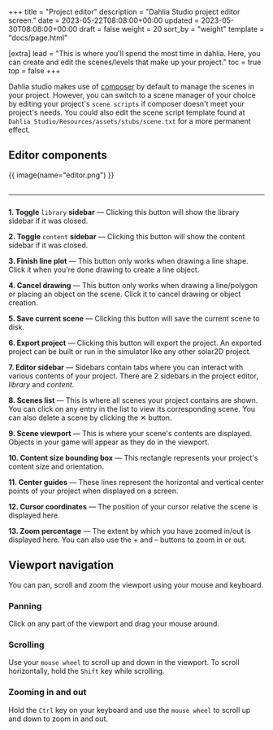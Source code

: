 +++
title = "Project editor"
description = "Dahlia Studio project editor screen."
date = 2023-05-22T08:08:00+00:00
updated = 2023-05-30T08:08:00+00:00
draft = false
weight = 20
sort_by = "weight"
template = "docs/page.html"

[extra]
lead = "This is where you'll spend the most time in dahlia. Here, you can create and edit the scenes/levels that make up your project."
toc = true
top = false
+++

Dahlia studio makes use of <a href="https://docs.coronalabs.com/api/library/composer" target="_blank">composer</a> by default to manage the scenes in your project. However, you can switch to a scene manager of your choice by editing your project's `scene scripts` if composer doesn't meet your project's needs. You could also edit the scene script template found at `Dahlia Studio/Resources/assets/stubs/scene.txt` for a more permanent effect.

## Editor components

{{ image(name="editor.png") }}

<hr style="margin-top:30px;margin-bottom:25px;" />

**1. Toggle** `library` **sidebar** &mdash; Clicking this button will show the library sidebar if it was closed.

**2. Toggle** `content` **sidebar** &mdash; Clicking this button will show the content sidebar if it was closed.

**3. Finish line plot** &mdash; This button only works when drawing a line shape. Click it when you're done drawing to create a line object.

**4. Cancel drawing** &mdash; This button only works when drawing a line/polygon or placing an object on the scene. Click it to cancel drawing or object creation.

**5. Save current scene** &mdash; Clicking this button will save the current scene to disk.

**6. Export project** &mdash; Clicking this button will export the project. An exported project can be built or run in the simulator like any other solar2D project.

**7. Editor sidebar** &mdash; Sidebars contain tabs where you can interact with various contents of your project. There are 2 sidebars in the project editor, *library* and *content*.

**8. Scenes list** &mdash; This is where all scenes your project contains are shown. You can click on any entry in the list to view its corresponding scene. You can also delete a scene by clicking the &#10005; button.

**9. Scene viewport** &mdash; This is where your scene's contents are displayed. Objects in your game will appear as they do in the viewport.

**10. Content size bounding box** &mdash; This rectangle represents your project's content size and orientation.

**11. Center guides** &mdash; These lines represent the horizontal and vertical center points of your project when displayed on a screen.

**12. Cursor coordinates** &mdash; The position of your cursor relative the scene is displayed here.

**13. Zoom percentage** &mdash; The extent by which you have zoomed in/out is displayed here. You can also use the + and &ndash; buttons to zoom in or out.

## Viewport navigation

You can pan, scroll and zoom the viewport using your mouse and keyboard.

### Panning

Click on any part of the viewport and drag your mouse around.

### Scrolling

Use your `mouse wheel` to scroll up and down in the viewport. To scroll horizontally, hold the `Shift` key while scrolling.

### Zooming in and out

Hold the `Ctrl` key on your keyboard and use the `mouse wheel` to scroll up and down to zoom in and out.